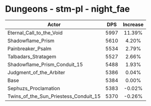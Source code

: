 # Dungeons - stm-pl - night_fae
| Actor | DPS | Increase |
|---|:---:|:---:|
|Eternal_Call_to_the_Void|5997|11.39%|
|Shadowflame_Prism|5610|4.20%|
|Painbreaker_Psalm|5534|2.79%|
|Talbadars_Stratagem|5527|2.66%|
|Shadowflame_Prism_Conduit_15|5488|1.93%|
|Judgment_of_the_Arbiter|5386|0.04%|
|Base|5384|0.00%|
|Sephuzs_Proclamation|5383|-0.02%|
|Twins_of_the_Sun_Priestess_Conduit_15|5370|-0.26%|
